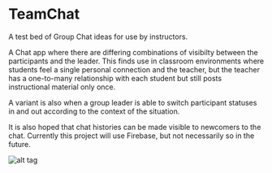 # TeamChat
A test bed of Group Chat ideas for use by instructors.

A Chat app where there are differing combinations of visibilty between the participants and the leader. This finds use in classroom environments where students feel a single personal connection and the teacher, but the teacher has a one-to-many relationship with each student but still posts instructional material only once.

A variant is also when a group leader is able to switch participant statuses in and out according to the context of the situation.

It is also hoped that chat histories can be made visible to newcomers to the chat. 
Currently this project will use Firebase, but not necessarily so in the future.

![alt tag](http://www.u8nc.com.au/apps/teamchat/TacherOverview.png "An Overview as first seen by the leader")
<br>
